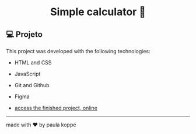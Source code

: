# <h1 align="center"> Simple calculator 🔢 </h1>

## 💻 Projeto

This project was developed with the following technologies:

- HTML and CSS
- JavaScript
- Git and Github
- Figma

- [access the finished project, online](https://paulakoppe.github.io/calculator/)

---

made with ♥ by paula koppe
